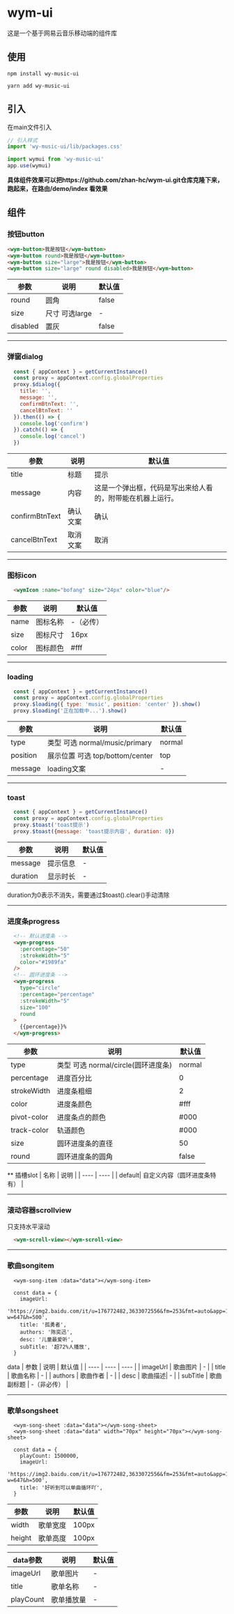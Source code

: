# wym-ui
这是一个基于网易云音乐移动端的组件库

## 使用
```
npm install wy-music-ui

yarn add wy-music-ui
```
## 引入

在main文件引入

```js
// 引入样式
import 'wy-music-ui/lib/packages.css'

import wymui from 'wy-music-ui'
app.use(wymui)
```
**具体组件效果可以把https://github.com/zhan-hc/wym-ui.git仓库克隆下来，跑起来，在路由/demo/index 看效果**

## 组件
### 按钮button
```html
<wym-button>我是按钮</wym-button>
<wym-button round>我是按钮</wym-button>
<wym-button size="large">我是按钮</wym-button>
<wym-button size="large" round disabled>我是按钮</wym-button>

```
|  参数  | 说明  | 默认值  |
|  ----  | ----  | ----  |
| round  | 圆角 | false|
| size  | 尺寸 可选large | -|
| disabled  | 置灰 | false|

------
### 弹窗dialog
```js
  const { appContext } = getCurrentInstance()
  const proxy = appContext.config.globalProperties
  proxy.$dialog({
    title: '',
    message: '',
    confirmBtnText: '',
    cancelBtnText: ''
  }).then(() => {
    console.log('confirm')
  }).catch(() => {
    console.log('cancel')
  })
```
|  参数  | 说明  | 默认值  |
|  ----  | ----  | ----  |
| title  | 标题 | 提示 |
| message  | 内容 | 这是一个弹出框，代码是写出来给人看的，附带能在机器上运行。 |
| confirmBtnText  | 确认文案 | 确认|
| cancelBtnText  | 取消文案 | 取消|

------
### 图标icon

```html
  <wymIcon :name="bofang" size="24px" color="blue"/>
```
|  参数  | 说明  | 默认值  |
|  ----  | ----  | ----  |
| name  | 图标名称 | -（必传） |
| size  | 图标尺寸 | 16px |
| color  | 图标颜色 | #fff |

------
### loading

```js
  const { appContext } = getCurrentInstance()
  const proxy = appContext.config.globalProperties
  proxy.$loading({ type: 'music', position: 'center' }).show()
  proxy.$loading('正在加载中...').show()
```
|  参数  | 说明  | 默认值  |
|  ----  | ----  | ----  |
| type  | 类型 可选 normal/music/primary  | normal |
| position  | 展示位置 可选 top/bottom/center | top |
| message  | loading文案 | - |
------
### toast

```js
  const { appContext } = getCurrentInstance()
  const proxy = appContext.config.globalProperties
  proxy.$toast('toast提示')
  proxy.$toast({message: 'toast提示内容', duration: 0})
```
|  参数  | 说明  | 默认值  |
|  ----  | ----  | ----  |
| message  | 提示信息  | - |
| duration  | 显示时长 | - |

duration为0表示不消失，需要通过$toast().clear()手动清除


------
### 进度条progress

```html
  <!-- 默认进度条 -->
  <wym-progress
    :percentage="50"
    :strokeWidth="5"
    color="#1989fa"
  />
  <!-- 圆环进度条 -->
  <wym-progress
    type="circle"
    :percentage="percentage"
    :strokeWidth="5"
    size="100"
    round
  >
    {{percentage}}%
  </wym-progress>
```
|  参数  | 说明  | 默认值  |
|  ----  | ----  | ----  |
| type  | 类型 可选 normal/circle(圆环进度条) | normal |
| percentage  | 进度百分比 | 0 |
| strokeWidth  | 进度条粗细 | 2 |
| color  | 进度条颜色 | #fff |
| pivot-color  | 进度条点的颜色 | #000 |
| track-color  | 轨道颜色 | #000 |
| size  | 圆环进度条的直径 | 50 |
| round  | 圆环进度条的圆角 | false |

** 插槽slot
|  名称  | 说明  |
|  ----  | ----  |
| default| 自定义内容（圆环进度条特有） |

------
### 滚动容器scrollview

只支持水平滚动

```html
  <wym-scroll-view></wym-scroll-view>
```

------
### 歌曲songitem

```
  <wym-song-item :data="data"></wym-song-item>

  const data = {
    imageUrl:
      'https://img2.baidu.com/it/u=176772482,3633072556&fm=253&fmt=auto&app=120&f=JPEG?w=647&h=500',
    title: '孤勇者',
    authors: '陈奕迅',
    desc: '儿童最爱听',
    subTitle: '超72%人播放',
  }
```
data
|  参数  | 说明  | 默认值  |
|  ----  | ----  | ----  |
| imageUrl  | 歌曲图片 | - |
| title  | 歌曲名称 | - |
| authors  | 歌曲作者 | - |
| desc  | 歌曲描述| - |
| subTitle  | 歌曲副标题 | -（非必传） |

------
### 歌单songsheet

```
  <wym-song-sheet :data="data"></wym-song-sheet>
  <wym-song-sheet :data="data" width="70px" height="70px"></wym-song-sheet>

  const data = {
    playCount: 1500000,
    imageUrl:
      'https://img2.baidu.com/it/u=176772482,3633072556&fm=253&fmt=auto&app=120&f=JPEG?w=647&h=500',
    title: '好听到可以单曲循环吖',
  }
```

|  参数  | 说明  | 默认值  |
|  ----  | ----  | ----  |
| width  | 歌单宽度 | 100px |
| height  | 歌单高度 | 100px |

|  data参数  | 说明  | 默认值  |
|  ----  | ----  | ----  |
| imageUrl  | 歌单图片 | - |
| title  | 歌单名称 | - |
| playCount  | 歌单播放量 | - |